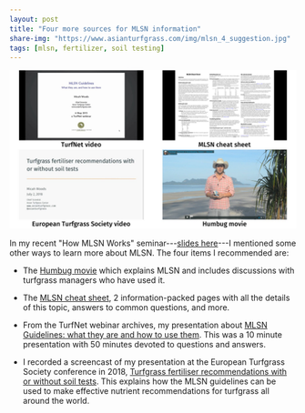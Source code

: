 ```yaml
---
layout: post
title: "Four more sources for MLSN information"
share-img: "https://www.asianturfgrass.com/img/mlsn_4_suggestion.jpg"
tags: [mlsn, fertilizer, soil testing]
---
```


![image of 3 video and 1 cheat sheet recommended here](/img/mlsn_4_suggestion.jpg)

In my recent "How MLSN Works" seminar---[slides here](https://speakerdeck.com/micahwoods/how-mlsn-works)---I mentioned some other ways to learn more about MLSN. The four items I recommended are:

* The [Humbug movie](https://vimeo.com/micahwoods/humbug) which explains MLSN and includes discussions with turfgrass managers who have used it.

* The [MLSN cheat sheet](https://www.asianturfgrass.com/2018-02-03-new-mlsn-cheat-sheet/), 2 information-packed pages with all the details of this topic, answers to common questions, and more.

* From the TurfNet webinar archives, my presentation about [MLSN Guidelines: what they are and how to use them](https://www.turfnet.com/webinar_archives.html/mlsn-guidelines-what-they-are-and-how-to-use-them-r117/). This was a 10 minute presentation with 50 minutes devoted to questions and answers.

* I recorded a screencast of my presentation at the European Turfgrass Society conference in 2018, [Turfgrass fertiliser recommendations with or without soil tests](https://vimeo.com/micahwoods/ets18). This explains how the MLSN guidelines can be used to make effective nutrient recommendations for turfgrass all around the world.


